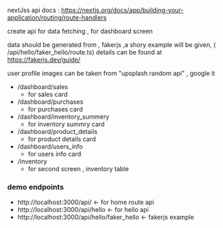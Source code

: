 nextJss api docs : https://nextjs.org/docs/app/building-your-application/routing/route-handlers

create api for data fetching , for dashboard screen

data should be generated from , fakerjs ,a shory example will be given, ( /api/hello/faker_hello/route.ts)
details can be found at https://fakerjs.dev/guide/

user profile images can be taken from "upsplash random api" , google it

- /dashboard/sales
  - for sales card
- /dashboard/purchases
  - for purchases card
- /dashboard/inventory_summery
  - for inventory summry card
- /dashboard/product_details
  - for product details card
- /dashboard/users_info
  - for users info card
- /inventory
  - for second screen , inventory table

### demo endpoints

- http://localhost:3000/api/ <- for home route api
- http://localhost:3000/api/hello <- for hello api
- http://localhost:3000/api/hello/faker_hello <- fakerjs example
